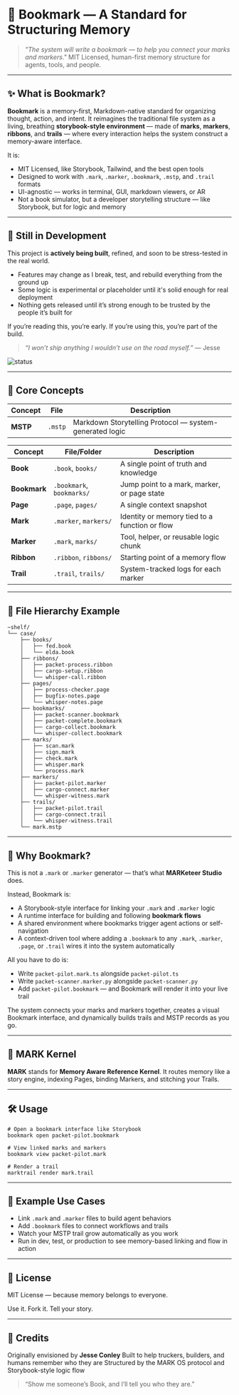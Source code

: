 # 📖 Bookmark — A Standard for Structuring Memory

> *"The system will write a bookmark — to help you connect your marks and markers."*
> MIT Licensed, human-first memory structure for agents, tools, and people.

---

## ✨ What is Bookmark?

**Bookmark** is a memory-first, Markdown-native standard for organizing thought, action, and intent. It reimagines the traditional file system as a living, breathing **storybook-style environment** — made of **marks**, **markers**, **ribbons**, and **trails** — where every interaction helps the system construct a memory-aware interface.

It is:

* MIT Licensed, like Storybook, Tailwind, and the best open tools
* Designed to work with `.mark`, `.marker`, `.bookmark`, `.mstp`, and `.trail` formats
* UI-agnostic — works in terminal, GUI, markdown viewers, or AR
* Not a book simulator, but a developer storytelling structure — like Storybook, but for logic and memory

---

## 🚧 Still in Development

This project is **actively being built**, refined, and soon to be stress-tested in the real world.

* Features may change as I break, test, and rebuild everything from the ground up
* Some logic is experimental or placeholder until it's solid enough for real deployment
* Nothing gets released until it’s strong enough to be trusted by the people it’s built for

If you’re reading this, you’re early.
If you’re using this, you’re part of the build.

> *“I won’t ship anything I wouldn’t use on the road myself.”* — Jesse

![status](https://img.shields.io/badge/status-in%20development-orange?style=flat-square)

---

## 📘 Core Concepts

| Concept   | File     | Description                                             |
| --------- | -------- | ------------------------------------------------------- |
| **MSTP**  | `.mstp`  | Markdown Storytelling Protocol — system-generated logic |

| Concept      | File/Folder               | Description                                             |
| ------------ | ------------------------- | ------------------------------------------------------- |
| **Book**     | `.book`, `books/`         | A single point of truth and knowledge                   |
| **Bookmark** | `.bookmark`, `bookmarks/` | Jump point to a mark, marker, or page state             |
| **Page**     | `.page`, `pages/`         | A single context snapshot                               |
| **Mark**     | `.marker`, `markers/`     | Identity or memory tied to a function or flow            |
| **Marker**   | `.mark`, `marks/`         | Tool, helper, or reusable logic chunk                   |
| **Ribbon**   | `.ribbon`, `ribbons/`     | Starting point of a memory flow                          |
| **Trail**    | `.trail`, `trails/`       | System-tracked logs for each marker                     |

---

## 📂 File Hierarchy Example

```
~shelf/
└── case/
    ├── books/
    │   ├── fed.book
    │   └── elda.book
    ├── ribbons/
    │   ├── packet-process.ribbon
    │   ├── cargo-setup.ribbon
    │   └── whisper-call.ribbon
    ├── pages/
    │   ├── process-checker.page
    │   ├── bugfix-notes.page
    │   └── whisper-notes.page
    ├── bookmarks/
    │   ├── packet-scanner.bookmark
    │   ├── packet-complete.bookmark
    │   ├── cargo-collect.bookmark
    │   └── whisper-collect.bookmark
    ├── marks/
    │   ├── scan.mark
    │   ├── sign.mark
    │   ├── check.mark
    │   ├── whisper.mark
    │   └── process.mark
    ├── markers/
    │   ├── packet-pilot.marker
    │   ├── cargo-connect.marker
    │   └── whisper-witness.mark
    ├── trails/
    │   ├── packet-pilot.trail
    │   ├── cargo-connect.trail
    │   └── whisper-witness.trail
    └── mark.mstp
```

---

## 🧠 Why Bookmark?

This is not a `.mark` or `.marker` generator — that’s what **MARKeteer Studio** does.

Instead, Bookmark is:

* A Storybook-style interface for linking your `.mark` and `.marker` logic
* A runtime interface for building and following **bookmark flows**
* A shared environment where bookmarks trigger agent actions or self-navigation
* A context-driven tool where adding a `.bookmark` to any `.mark`, `.marker`, `.page`, or `.trail` wires it into the system automatically

All you have to do is:

* Write `packet-pilot.mark.ts` alongside `packet-pilot.ts`
* Write `packet-scanner.marker.py` alongside `packet-scanner.py`
* Add `packet-pilot.bookmark` — and Bookmark will render it into your live trail

The system connects your marks and markers together, creates a visual Bookmark interface, and dynamically builds trails and MSTP records as you go.

---

## 🔁 MARK Kernel

**MARK** stands for **Memory Aware Reference Kernel**. It routes memory like a story engine, indexing Pages, binding Markers, and stitching your Trails.

---

## 🛠 Usage

```
# Open a bookmark interface like Storybook
bookmark open packet-pilot.bookmark

# View linked marks and markers
bookmark view packet-pilot.mark

# Render a trail
marktrail render mark.trail
```

---

## 📖 Example Use Cases

* Link `.mark` and `.marker` files to build agent behaviors
* Add `.bookmark` files to connect workflows and trails
* Watch your MSTP trail grow automatically as you work
* Run in dev, test, or production to see memory-based linking and flow in action

---

## 📜 License

MIT License — because memory belongs to everyone.

Use it. Fork it. Tell your story.

---

## 💬 Credits

Originally envisioned by **Jesse Conley**
Built to help truckers, builders, and humans remember who they are
Structured by the MARK OS protocol and Storybook-style logic flow

> “Show me someone’s Book, and I’ll tell you who they are.”
